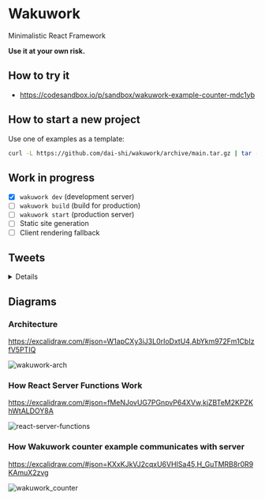 # Wakuwork

Minimalistic React Framework

**Use it at your own risk.**

## How to try it

- https://codesandbox.io/p/sandbox/wakuwork-example-counter-mdc1yb

## How to start a new project

Use one of examples as a template:

```bash
curl -L https://github.com/dai-shi/wakuwork/archive/main.tar.gz | tar -x --strip-components=2 wakuwork-main/examples/01_counter
```

## Work in progress

- [x] `wakuwork dev` (development server)
- [ ] `wakuwork build` (build for production)
- [ ] `wakuwork start` (production server)
- [ ] Static site generation
- [ ] Client rendering fallback

## Tweets

<details>

- https://twitter.com/dai_shi/status/1631668890861441024
- https://twitter.com/dai_shi/status/1631989295866347520
- https://twitter.com/dai_shi/status/1632005473401716736
- https://twitter.com/dai_shi/status/1632168346354593792
- https://twitter.com/dai_shi/status/1632729614450823169
- https://twitter.com/dai_shi/status/1632749501416087552
- https://twitter.com/dai_shi/status/1633262538862530561
- https://twitter.com/dai_shi/status/1633301007391424518
- https://twitter.com/dai_shi/status/1633821215206035460
- https://twitter.com/dai_shi/status/1633824588152074240
- https://twitter.com/dai_shi/status/1633826855282434048
- https://twitter.com/dai_shi/status/1634210639831867392
- https://twitter.com/dai_shi/status/1634212827706654723
- https://twitter.com/dai_shi/status/1635142924928434177
- https://twitter.com/dai_shi/status/1635149324383559681
- https://twitter.com/dai_shi/status/1635437958185766913
- https://twitter.com/dai_shi/status/1636744180902014981
- https://twitter.com/dai_shi/status/1636745339624624132
- https://twitter.com/dai_shi/status/1636746632900534273

</details>

## Diagrams

### Architecture

https://excalidraw.com/#json=W1apCXy3iJ3L0rIoDxtU4,AbYkm972Fm1CbIzfV5PTIQ

![wakuwork-arch](https://user-images.githubusercontent.com/490574/224886500-20833ff1-961b-4b84-972c-6471bc732de2.png)

### How React Server Functions Work

https://excalidraw.com/#json=fMeNJovUG7PGnpvP64XVw,kjZBTeM2KPZKhWtALDOY8A

![react-server-functions](https://user-images.githubusercontent.com/490574/225330279-e10cee1e-ffb9-49d1-b47c-6c46eb7f6c3a.png)

### How Wakuwork counter example communicates with server

https://excalidraw.com/#json=KXxKJkVJ2cqxU6VHISa45,H_GuTMRB8r0R9KAmuX2zvg

![wakuwork_counter](https://user-images.githubusercontent.com/490574/226073029-a1e6dc8b-4192-45e4-b50b-6d287219b48c.png)
